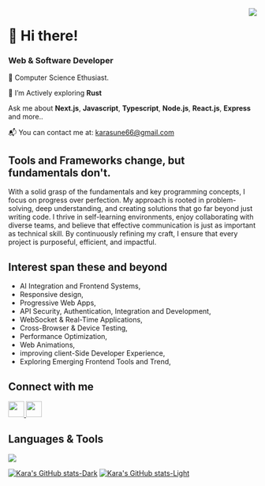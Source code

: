 <img align="right" src="https://visitor-badge.laobi.icu/badge?page_id=salesp07.salesp07" />

<h1 align="left">
<!--     <img src="https://readme-typing-svg.herokuapp.com/?font=Righteous&size=35&center=true&vCenter=true&width=500&height=70&duration=4000&lines=Hi+There!+👋;+I'm+Kara Sune+!;" /> -->
<!--     Hi 👋 I'm Kara Sune -->
    👋 Hi there!
</h1>

<h3 align="left">
<!--     Passionate FullStack software Developer -->
    Web & Software Developer
</h3>

<div align='start'>
  👯 Computer Science Ethusiast.
    
  🌱 I’m Actively exploring **Rust**

   Ask me about **Next.js**, **Javascript**, **Typescript**, **Node.js**, **React.js**, **Express** and more..

   📬 You can contact me at: [karasune66@gmail.com](mailto:karasune66@gmail.com)
 </div>

 ## Tools and Frameworks change, but fundamentals don't.
 
With a solid grasp of the fundamentals and key programming concepts, I focus on progress over perfection.
My approach is rooted in problem-solving, deep understanding, and creating solutions that go far beyond just writing code.
I thrive in self-learning environments, enjoy collaborating with diverse teams, and believe that effective communication is just as important as technical skill. By continuously refining my craft, I ensure that every project is purposeful, efficient, and impactful.

 ## Interest span these and beyond 
- AI Integration and Frontend Systems,
- Responsive design,
- Progressive Web Apps,
- API Security, Authentication, Integration and Development,
- WebSocket & Real-Time Applications,
- Cross-Browser & Device Testing,
- Performance Optimization,
- Web Animations,
- improving client-Side Developer Experience,
- Exploring Emerging Frontend Tools and Trend,

## Connect with me
<div align="start"> 
    <p align="left"> <a href="https://www.linkedin.com/in/sune-kara" target="_blank" rel="noreferrer"> <picture> <source media="(prefers-color-scheme: dark)" srcset="https://raw.githubusercontent.com/danielcranney/readme-generator/main/public/icons/socials/linkedin-dark.svg" /> <source media="(prefers-color-scheme: light)" srcset="https://raw.githubusercontent.com/danielcranney/readme-generator/main/public/icons/socials/linkedin.svg" /> <img src="https://raw.githubusercontent.com/danielcranney/readme-generator/main/public/icons/socials/linkedin.svg" width="32" height="32" /> </picture> </a> <a href="https://www.x.com/_kendev?s=08" target="_blank" rel="noreferrer"> <picture> <source media="(prefers-color-scheme: dark)" srcset="https://raw.githubusercontent.com/danielcranney/readme-generator/main/public/icons/socials/twitter-dark.svg" /> <source media="(prefers-color-scheme: light)" srcset="https://raw.githubusercontent.com/danielcranney/readme-generator/main/public/icons/socials/twitter.svg" /> <img src="https://raw.githubusercontent.com/danielcranney/readme-generator/main/public/icons/socials/twitter.svg" width="32" height="32" /> </picture> </a></p>
    
</div>

## Languages & Tools
<div align="left">

<img src="https://skillicons.dev/icons?i=html,css,tailwind,bootstrap,javascript,react,redux,vite,typescript,nodejs,express,mongodb,git,github,python,nextjs,vercel,kubernetes,docker,aws,firebase,jest" width={100}/><br>
</div>

[![Kara's GitHub stats-Dark](https://github-readme-stats.vercel.app/api?username=gitKarasune&show_icons=true&theme=dark#gh-dark-mode-only)](https://github.com/gitKarasune/github-readme-stats#gh-dark-mode-only)
[![Kara's GitHub stats-Light](https://github-readme-stats.vercel.app/api?username=gitKarasune&show_icons=true&theme=default#gh-light-mode-only)](https://github.com/gitKarasune/github-readme-stats#gh-light-mode-only)
